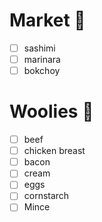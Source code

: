 # Market 🛒
- [ ] sashimi
- [ ] marinara
- [ ] bokchoy
# Woolies 🛒
- [ ] beef
- [ ] chicken breast
- [ ] bacon
- [ ] cream
- [ ] eggs
- [ ] cornstarch
- [ ] Mince